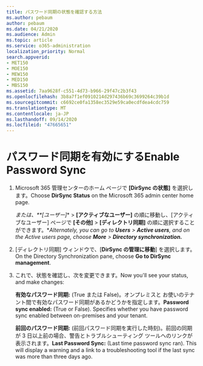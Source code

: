 ```yaml
---
title: パスワード同期の状態を確認する方法
ms.author: pebaum
author: pebaum
ms.date: 04/21/2020
ms.audience: Admin
ms.topic: article
ms.service: o365-administration
localization_priority: Normal
search.appverid:
- MET150
- MOE150
- MEW150
- MED150
- MBS150
ms.assetid: 7aa9628f-c551-4d73-b966-29f47c2b3f43
ms.openlocfilehash: 3b8a7f1ef0910214d297436b69c3699264c39b1d
ms.sourcegitcommit: c6692ce0fa1358ec3529e59ca0ecdfdea4cdc759
ms.translationtype: MT
ms.contentlocale: ja-JP
ms.lasthandoff: 09/14/2020
ms.locfileid: "47665651"
---
```

# <a name="enable-password-sync"></a><span data-ttu-id="09f8b-102">パスワード同期を有効にする</span><span class="sxs-lookup"><span data-stu-id="09f8b-102">Enable Password Sync</span></span>

1.  <span data-ttu-id="09f8b-103">Microsoft 365 管理センターのホーム ページで **[DirSync の状態]** を選択します。</span><span class="sxs-lookup"><span data-stu-id="09f8b-103">Choose **DirSync Status** on the Microsoft 365 admin center home page.</span></span> 
    
     <span data-ttu-id="09f8b-104">*または、\*\*[ユーザー]*\* \> **[アクティブなユーザー]** の順に移動し、[アクティブなユーザー] ページで **[その他]** \> **[ディレクトリ同期]** の順に選択することができます。\*</span><span class="sxs-lookup"><span data-stu-id="09f8b-104">*Alternately, you can go to **Users** \> **Active users**, and on the Active users page, choose **More** \> **Directory synchronization.***</span></span> 
    
2. <span data-ttu-id="09f8b-105">[ディレクトリ同期] ウィンドウで、[**DirSync の管理に移動**] を選択します。</span><span class="sxs-lookup"><span data-stu-id="09f8b-105">On the Directory Synchronization pane, choose **Go to DirSync management**.</span></span> 
    
3. <span data-ttu-id="09f8b-106">これで、状態を確認し、次を変更できます。</span><span class="sxs-lookup"><span data-stu-id="09f8b-106">Now you'll see your status, and make changes:</span></span>
    
    <span data-ttu-id="09f8b-p101">**有効なパスワード同期:** (True または False)。オンプレミスと お使いのテナント間で有効なパスワード同期があるかどうかを指定します。</span><span class="sxs-lookup"><span data-stu-id="09f8b-p101">**Password sync enabled:** (True or False). Specifies whether you have password sync enabled between on-premises and your tenant.</span></span> 
    
    <span data-ttu-id="09f8b-p102">**前回のパスワード同期:** (前回パスワード同期を実行した時刻)。前回の同期が 3 日以上前の場合、警告とトラブルシューティング ツールへのリンクが表示されます。</span><span class="sxs-lookup"><span data-stu-id="09f8b-p102">**Last Password Sync:** (Last time password sync ran). This will display a warning and a link to a troubleshooting tool if the last sync was more than three days ago.</span></span> 
    

